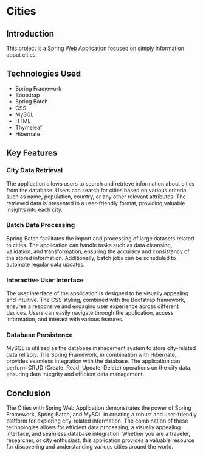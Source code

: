 # Cities

## Introduction

This project is a Spring Web Application focused on simply information about cities.

## Technologies Used

* Spring Framework
* Bootstrap
* Spring Batch
* CSS
* MySQL
* HTML
* Thymeleaf
* Hibernate 

## Key Features

### City Data Retrieval

The application allows users to search and retrieve information about cities from the database. Users can search for cities based on various criteria such as name, population, country, or any other relevant attributes. The retrieved data is presented in a user-friendly format, providing valuable insights into each city.

### Batch Data Processing

Spring Batch facilitates the import and processing of large datasets related to cities. The application can handle tasks such as data cleansing, validation, and transformation, ensuring the accuracy and consistency of the stored information. Additionally, batch jobs can be scheduled to automate regular data updates.

### Interactive User Interface

The user interface of the application is designed to be visually appealing and intuitive. The CSS styling, combined with the Bootstrap framework, ensures a responsive and engaging user experience across different devices. Users can easily navigate through the application, access information, and interact with various features.

### Database Persistence

MySQL is utilized as the database management system to store city-related data reliably. The Spring Framework, in combination with Hibernate, provides seamless integration with the database. The application can perform CRUD (Create, Read, Update, Delete) operations on the city data, ensuring data integrity and efficient data management.

## Conclusion

The Cities with Spring Web Application demonstrates the power of Spring Framework, Spring Batch, and MySQL in creating a robust and user-friendly platform for exploring city-related information. The combination of these technologies allows for efficient data processing, a visually appealing interface, and seamless database integration. Whether you are a traveler, researcher, or city enthusiast, this application provides a valuable resource for discovering and understanding various cities around the world.
